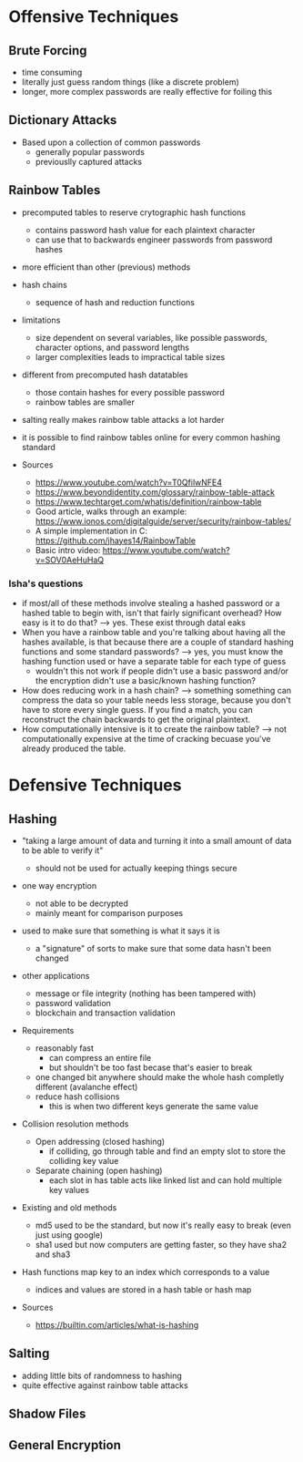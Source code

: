 # Offensive Techniques

## Brute Forcing

- time consuming
- literally just guess random things (like a discrete problem)
- longer, more complex passwords are really effective for foiling this

## Dictionary Attacks

- Based upon a collection of common passwords
  - generally popular passwords
  - previouslly captured attacks

## Rainbow Tables

- precomputed tables to reserve crytographic hash functions
  - contains password hash value for each plaintext character
  - can use that to backwards engineer passwords from password hashes
- more efficient than other (previous) methods
- hash chains
  - sequence of hash and reduction functions
- limitations
  - size dependent on several variables, like possible passwords, character options, and password lengths
  - larger complexities leads to impractical table sizes
- different from precomputed hash datatables
  - those contain hashes for every possible password
  - rainbow tables are smaller
- salting really makes rainbow table attacks a lot harder
- it is possible to find rainbow tables online for every common hashing standard

- Sources
  - https://www.youtube.com/watch?v=T0QfilwNFE4
  - https://www.beyondidentity.com/glossary/rainbow-table-attack
  - https://www.techtarget.com/whatis/definition/rainbow-table
  - Good article, walks through an example: https://www.ionos.com/digitalguide/server/security/rainbow-tables/
  - A simple implementation in C: https://github.com/jhayes14/RainbowTable
  - Basic intro video: https://www.youtube.com/watch?v=SOV0AeHuHaQ

### Isha's questions

- if most/all of these methods involve stealing a hashed password or a hashed table to begin with, isn't that fairly significant overhead? How easy is it to do that? --> yes. These exist through datal eaks
- When you have a rainbow table and you're talking about having all the hashes available, is that because there are a couple of standard hashing functions and some standard passwords? --> yes, you must know the hashing function used or have a separate table for each type of guess
  - wouldn't this not work if people didn't use a basic password and/or the encryption didn't use a basic/known hashing function?
- How does reducing work in a hash chain? --> something something can compress the data so your table needs less storage, because you don't have to store every single guess. If you find a match, you can reconstruct the chain backwards to get the original plaintext.
- How computationally intensive is it to create the rainbow table? --> not computationally expensive at the time of cracking becuase you've already produced the table.

# Defensive Techniques

## Hashing

- "taking a large amount of data and turning it into a small amount of data to be able to verify it"
  - should not be used for actually keeping things secure
- one way encryption
  - not able to be decrypted
  - mainly meant for comparison purposes
- used to make sure that something is what it says it is
  - a "signature" of sorts to make sure that some data hasn't been changed
- other applications
  - message or file integrity (nothing has been tampered with)
  - password validation
  - blockchain and transaction validation
- Requirements
  - reasonably fast
    - can compress an entire file
    - but shouldn't be too fast becase that's easier to break
  - one changed bit anywhere should make the whole hash completly different (avalanche effect)
  - reduce hash collisions
    - this is when two different keys generate the same value
- Collision resolution methods
  - Open addressing (closed hashing)
    - if colliding, go through table and find an empty slot to store the colliding key value
  - Separate chaining (open hashing)
    - each slot in has table acts like linked list and can hold multiple key values
- Existing and old methods
  - md5 used to be the standard, but now it's really easy to break (even just using google)
  - sha1 used but now computers are getting faster, so they have sha2 and sha3
- Hash functions map key to an index which corresponds to a value

  - indices and values are stored in a hash table or hash map

- Sources
  - https://builtin.com/articles/what-is-hashing

## Salting

- adding little bits of randomness to hashing
- quite effective against rainbow table attacks

## Shadow Files

## General Encryption

